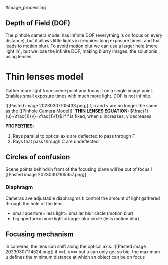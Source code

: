 #image_processing 
## Depth of Field (DOF)
The pinhole camera model has infinite DOF (everything is on focus on every distance), but it allows little lights in (requires long exposure times, and that leads to motion blur).
To avoid motion blur we can use a larger hole (more light in), but we lose the infinite DOF, making blurry images. the solutionis using lenses.
# Thin lenses model
Gather more light from scene point and focus it on a single image point. Enables small exposure times with much more light. DOF is not infinite.

![[Pasted image 20230307105433.png]]
f, u and v are no longer the same as the [[Pinhole Camera Model]].
**THIN LENSES EQUATION:** $\frac{1}{u}+\frac{1}{v}=\frac{1}{f}$ 
if f is fixed, when u increases, v decreases.

**PROPERTIES**:
1. Rays parallel to optical axis are deflected to pass through F
2. Rays that pass through C are undeflected
## Circles of confusion
Scene points behind/in front of the focusing plane will be out of focus
![[Pasted image 20230307105657.png]]
### Diaphragm
Cameras ave adjustable diaphragms ti control the amount of light gathered through the hole of the lens.
- small aperture= less light= smaller blur circle (motion blur)
- big aperture= more light = larger blur circle (less motion blur)

## Focusing mechanism
In cameras, the lens can shift along the optical axis.
![[Pasted image 20230307114524.png]]
if v=f, u=$\infty$ but u can only get so big. the maximum u defines the minimum distance at which an object can be on focus  


